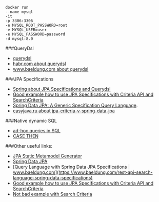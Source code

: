 ```
docker run
--name mysql
-it
-p 3306:3306 
-e MYSQL_ROOT_PASSWORD=root
-e MYSQL_USER=user
-e MYSQL_PASSWORD=password
-d mysql:8.0
```

###QueryDsl
- [querydsl](http://querydsl.com/)
- [habr.com about querydsl](https://habr.com/ru/post/344450/)
- [www.baeldung.com about querydsl](https://www.baeldung.com/intro-to-querydsl)

###JPA Specifications
- [Spring about JPA Specifications and Querydsl](https://spring.io/blog/2011/04/26/advanced-spring-data-jpa-specifications-and-querydsl/)
- [Good example how to use JPA Specifications with Criteria API and SearchCriteria](https://tech.asimio.net/2020/11/21/Implementing-dynamic-SQL-queries-using-Spring-Data-JPA-Specification-and-Criteria-API.html)
- [Spring Data JPA: A Generic Specification Query Language](https://medium.com/geekculture/spring-data-jpa-a-generic-specification-query-language-a599aea84856).
- [easyjava.ru about jpa-criteria-v-spring-data-jpa](https://easyjava.ru/spring/spring-data-project/ispolzovanie-jpa-criteria-v-spring-data-jpa/)

###Native dynamic SQL
- [ad-hoc queries in SQL](https://use-the-index-luke.com/sql/where-clause/obfuscation/smart-logic)
- [CASE THEN](https://metanit.com/sql/mysql/6.4.php)


###Other useful links:
- [JPA Static Metamodel Generator](https://docs.jboss.org/hibernate/orm/5.0/topical/html/metamodelgen/MetamodelGenerator.html#_usage_from_the_command_line)
- [Spring Data JPA](https://habr.com/ru/post/435114/)
- [Query Language with Spring Data JPA Specifications | www.baeldung.com](https://www.baeldung.com/rest-api-search-language-spring-data-specifications)
- [Good example how to use JPA Specifications with Criteria API and SearchCriteria](https://tech.asimio.net/2020/11/21/Implementing-dynamic-SQL-queries-using-Spring-Data-JPA-Specification-and-Criteria-API.html)
- [Not bad example with Search Criteria](https://attacomsian.com/blog/spring-data-jpa-specifications)